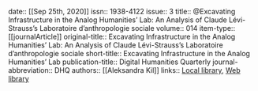 date:: [[Sep 25th, 2020]]
issn:: 1938-4122
issue:: 3
title:: @Excavating Infrastructure in the Analog Humanities’ Lab: An Analysis of Claude Lévi-Strauss’s Laboratoire d’anthropologie sociale
volume:: 014
item-type:: [[journalArticle]]
original-title:: Excavating Infrastructure in the Analog Humanities’ Lab: An Analysis of Claude Lévi-Strauss’s Laboratoire d’anthropologie sociale
short-title:: Excavating Infrastructure in the Analog Humanities’ Lab
publication-title:: Digital Humanities Quarterly
journal-abbreviation:: DHQ
authors:: [[Aleksandra Kil]]
links:: [Local library](zotero://select/groups/2386895/items/P39NJG3F), [Web library](https://www.zotero.org/groups/2386895/items/P39NJG3F)
